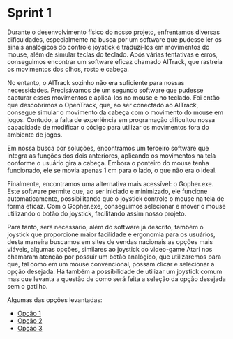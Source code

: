 # Sprint 1


  Durante o desenvolvimento físico do nosso projeto, enfrentamos diversas dificuldades, especialmente na busca por um software que pudesse ler os sinais analógicos do controle joystick e traduzi-los em movimentos do mouse, além de simular teclas do teclado. Após várias tentativas e erros, conseguimos encontrar um software eficaz chamado AITrack, que rastreia os movimentos dos olhos, rosto e cabeça.

  No entanto, o AITrack sozinho não era suficiente para nossas necessidades. Precisávamos de um segundo software que pudesse capturar esses movimentos e aplicá-los no mouse e no teclado. Foi então que descobrimos o OpenTrack, que, ao ser conectado ao AITrack, consegue simular o movimento da cabeça com o movimento do mouse em jogos. Contudo, a falta de experiência em programação dificultou nossa capacidade de modificar o código para utilizar os movimentos fora do ambiente de jogos.

  Em nossa busca por soluções, encontramos um terceiro software que integra as funções dos dois anteriores, aplicando os movimentos na tela conforme o usuário gira a cabeça. Embora o ponteiro do mouse tenha funcionado, ele se movia apenas 1 cm para o lado, o que não era o ideal.

  Finalmente, encontramos uma alternativa mais acessível: o Gopher.exe. Este software permite que, ao ser iniciado e minimizado, ele funcione automaticamente, possibilitando que o joystick controle o mouse na tela de forma eficaz. Com o Gopher.exe, conseguimos selecionar e mover o mouse utilizando o botão do joystick, facilitando assim nosso projeto.

  Para tanto, será necessário, além do software já descrito, também o joystick que proporcione maior facilidade e ergonomia para os usuários, desta maneira buscamos em sites de vendas nacionais as opções mais viáveis, algumas opções, similares ao joystick do video-game Atari nos chamaram atenção por possuir um botão analógico, que utilizaremos para que, tal como em um mouse convencional, possam clicar e selecionar a opção desejada. Há também a possibilidade de utilizar um joystick comum mas que levanta a questão de como será feita a seleção da opção desejada sem o gatilho.

  Algumas das opções levantadas:
  
  - [Opção 1](https://produto.mercadolivre.com.br/MLB-4776677160-controle-joystick-thrustmaster-usb-joystick-pc-preto-_JM#polycard_client=search-nordic&position=30&search_layout=grid&type=item&tracking_id=c805b148-b092-4354-8258-d7d5a14ed9cc)
  - [Opção 2](https://produto.mercadolivre.com.br/MLB-5073235936-controle-joystick-saitek-st90-para-pc-novo-lacrado-_JM#polycard_client=search-nordic&position=28&search_layout=grid&type=item&tracking_id=f6665e5d-aaf9-4969-b7cc-bdbb5eff6c69)
   - [Opção 3](https://produto.mercadolivre.com.br/MLB-3867264274-controle-atari-2600-usb-apenas-para-computadores-_JM#position%3D26%26search_layout%3Dgrid%26type%3Ditem%26tracking_id%3D3c600713-8f69-4512-9432-ebc45c83810a)
 

